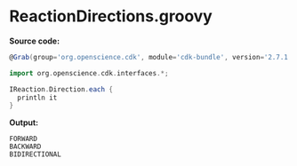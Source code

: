 # ReactionDirections.groovy
**Source code:**
```groovy
@Grab(group='org.openscience.cdk', module='cdk-bundle', version='2.7.1')

import org.openscience.cdk.interfaces.*;

IReaction.Direction.each {
  println it
}
```
**Output:**
```plain
FORWARD
BACKWARD
BIDIRECTIONAL
```
